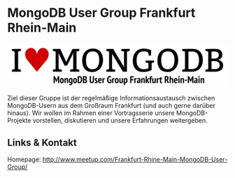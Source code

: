 # MongoDB User Group Frankfurt Rhein-Main
![MongoDB User Group Frankfurt Rhein-Main](./mongodbfrm.logo.png)

Ziel dieser Gruppe ist der regelmäßige Informationsaustausch zwischen MongoDB-Usern aus dem Großraum
Frankfurt (und auch gerne darüber hinaus). Wir wollen im Rahmen einer Vortragsserie unsere MongoDB-Projekte
vorstellen, diskutieren und unsere Erfahrungen weitergeben.


## Links &amp; Kontakt

Homepage: <http://www.meetup.com/Frankfurt-Rhine-Main-MongoDB-User-Group/>











